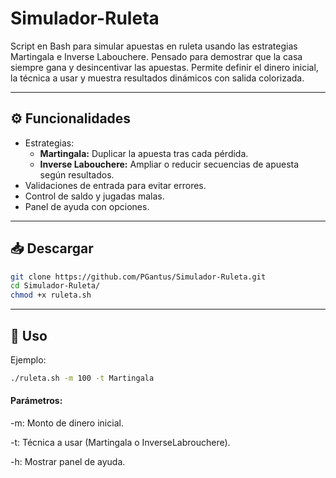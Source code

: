 # Simulador-Ruleta
Script en Bash para simular apuestas en ruleta usando las estrategias Martingala e Inverse Labouchere. Pensado para demostrar que la casa siempre gana y desincentivar las apuestas. Permite definir el dinero inicial, la técnica a usar y muestra resultados dinámicos con salida colorizada.

---

## ⚙️ Funcionalidades

- Estrategias:
  - **Martingala:** Duplicar la apuesta tras cada pérdida.
  - **Inverse Labouchere:** Ampliar o reducir secuencias de apuesta según resultados.
- Validaciones de entrada para evitar errores.
- Control de saldo y jugadas malas.
- Panel de ayuda con opciones.

---

## 📥 Descargar

```bash
git clone https://github.com/PGantus/Simulador-Ruleta.git
cd Simulador-Ruleta/
chmod +x ruleta.sh
```

---

## 🚀 Uso 

Ejemplo:
```bash
./ruleta.sh -m 100 -t Martingala
```

#### Parámetros:
-m: Monto de dinero inicial.

-t: Técnica a usar (Martingala o InverseLabrouchere).

-h: Mostrar panel de ayuda.
